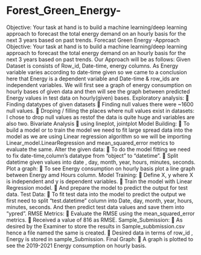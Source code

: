 # Forest_Green_Energy-
Objective: Your task at hand is to build a machine learning/deep learning approach to  forecast the total energy demand on an hourly basis for the next 3 years based on past  trends.
Forecast Green Energy -Approach
Objective: Your task at hand is to build a machine learning/deep learning approach to 
forecast the total energy demand on an hourly basis for the next 3 years based on past 
trends.
Our Approach will be as follows:
Given Dataset is consists of Row_id, Date-time, energy columns.
As Energy variable varies according to date-time given so we came to a conclusion 
here that Energy is a dependent variable and Date-time & row_ids are independent 
variables.
We will first see a graph of energy consumption on hourly bases of given data and then 
will see the graph between predicted Energy values in test data on hourly(given) bases.
Exploratory analysis:
 Finding datatypes of given datasets
 Finding null values there were ~1600 null values.
 Droping / filling the places where null values exist in datasets: I chose to drop null 
values as restof the data is quite huge and variables are also two.
Bivariate Analysis 
 using lineplot, jointplot
Model Building:
 To build a model or to train the model we need to fit large spread data into the 
model as we are using Linear regression algorithm so we will be importing 
Linear_model.LinearRegression and mean_squared_error metrics to evaluate 
the same.
Alter the given data:
 To do the model fitting we need to fix date-time,column’s datatype from “object”
to “datetime”.
 Split datetime given values into date , day, month, year, hours, minutes, seconds.
Plot a graph:
 To see Energy consumption on hourly basis plot a line graph between Energy 
amd Hours column.
Model Training:
 Define X, y where X is independent and y is dependent variables.
 Train the model with Linear Regression model.
 And prepare the model to predict the output for test data.
Test Data:
 To fit test data into the model to predict the output we first need to split 
“test.datetime” column into Date, day, month, year, hours, minutes, seconds. And 
then predict test data values and save them into “ypred”.
RMSE Metrics:
 Evaluate the RMSE using the mean_squared_error metrics.
 Received a value of 816 as RMSE.
Sample_Submission:
 As desired by the Examiner to store the results in Sample_subbmission.csv 
hence a file named the same is created. 
 Desired data in terms of row_id , Energy is stored in sample_Submission.
Final Graph:
 A graph is plotted to see the 2019-2021 Energy consumption on hourly basis.
